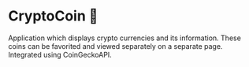 # CryptoCoin 🤑

Application which displays crypto currencies and its information. These coins can be favorited and viewed separately on a separate page. Integrated using CoinGeckoAPI.
